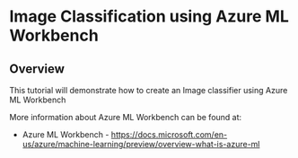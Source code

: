 # Image Classification using Azure ML Workbench
## Overview

This tutorial will demonstrate how to create an Image classifier using Azure ML Workbench

More information about Azure ML Workbench can be found at:

* Azure ML Workbench - https://docs.microsoft.com/en-us/azure/machine-learning/preview/overview-what-is-azure-ml
